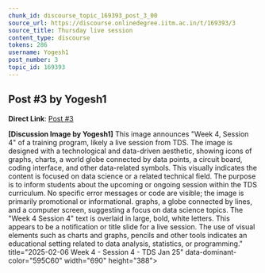 ```yaml
---
chunk_id: discourse_topic_169393_post_3_00
source_url: https://discourse.onlinedegree.iitm.ac.in/t/169393/3
source_title: Thursday live session
content_type: discourse
tokens: 286
username: Yogesh1
post_number: 3
topic_id: 169393
---
```


## Post #3 by Yogesh1

**Direct Link**: [Post #3](https://discourse.onlinedegree.iitm.ac.in/t/169393/3)

**[Discussion Image by Yogesh1]** This image announces "Week 4, Session 4" of a training program, likely a live session from TDS. The image is designed with a technological and data-driven aesthetic, showing icons of graphs, charts, a world globe connected by data points, a circuit board, coding interface, and other data-related symbols. This visually indicates the content is focused on data science or a related technical field. The purpose is to inform students about the upcoming or ongoing session within the TDS curriculum. No specific error messages or code are visible; the image is primarily promotional or informational. graphs, a globe connected by lines, and a computer screen, suggesting a focus on data science topics. The "Week 4 Session 4" text is overlaid in large, bold, white letters. This appears to be a notification or title slide for a live session. The use of visual elements such as charts and graphs, pencils and other tools indicates an educational setting related to data analysis, statistics, or programming." title="2025-02-06 Week 4 - Session 4 - TDS Jan 25" data-dominant-color="595C60" width="690" height="388">
